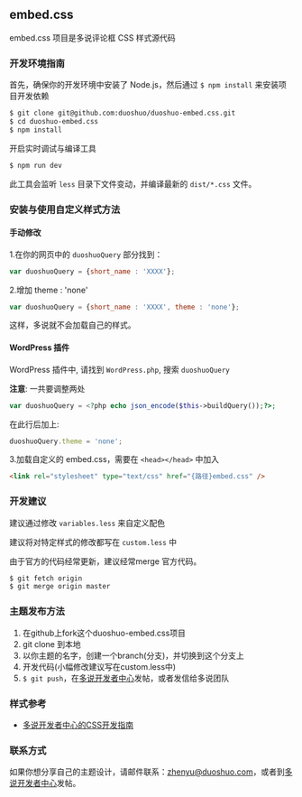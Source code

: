 ## embed.css

embed.css 项目是多说评论框 CSS 样式源代码

### 开发环境指南

首先，确保你的开发环境中安装了 Node.js，然后通过 `$ npm install` 来安装项目开发依赖

```bash
$ git clone git@github.com:duoshuo/duoshuo-embed.css.git
$ cd duoshuo-embed.css
$ npm install
```

开启实时调试与编译工具
```bash
$ npm run dev
```

此工具会监听 `less` 目录下文件变动，并编译最新的 `dist/*.css` 文件。

### 安装与使用自定义样式方法

#### 手动修改

1.在你的网页中的 `duoshuoQuery` 部分找到：

```js
var duoshuoQuery = {short_name : 'XXXX'};
```

2.增加 theme : 'none'

```js
var duoshuoQuery = {short_name : 'XXXX', theme : 'none'};
```

这样，多说就不会加载自己的样式。  

#### WordPress 插件

WordPress 插件中, 请找到 `WordPress.php`, 搜索 `duoshuoQuery`

**注意**: 一共要调整两处

```php
var duoshuoQuery = <?php echo json_encode($this->buildQuery());?>;
```
    
在此行后加上:

```js
duoshuoQuery.theme = 'none';
```

3.加载自定义的 embed.css，需要在 `<head></head>` 中加入

```html
<link rel="stylesheet" type="text/css" href="{路径}embed.css" />
```

### 开发建议

建议通过修改 `variables.less` 来自定义配色

建议将对特定样式的修改都写在 `custom.less` 中

由于官方的代码经常更新，建议经常merge 官方代码。

```bash
$ git fetch origin
$ git merge origin master 
```

### 主题发布方法

1. 在github上fork这个duoshuo-embed.css项目
2. git clone 到本地
3. 以你主题的名字，创建一个branch(分支)，并切换到这个分支上
4. 开发代码(小幅修改建议写在custom.less中)
5. `$ git push`，在[多说开发者中心](http://dev.duoshuo.com/)发帖，或者发信给多说团队

### 样式参考

- [多说开发者中心的CSS开发指南](http://dev.duoshuo.com/docs/4ff1cfd0397309552c000017)

### 联系方式
如果你想分享自己的主题设计，请邮件联系：zhenyu@duoshuo.com，或者到[多说开发者中心](http://dev.duoshuo.com/)发帖。
